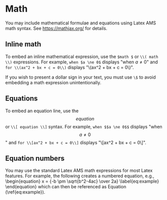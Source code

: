 # Math

You may include mathematical formulae and equations using Latex AMS math syntax. See https://mathjax.org/ for details.

## Inline math

To embed an inline mathematical expression, use the `$math $` or `\\( math \\)` expressions.  For example, `when $a \ne 0$` displays "when $a \ne 0$" and `for \\(ax^2 + bx + c = 0\\)` displays "\\(ax^2 + bx + c = 0\\)".

If you wish to present a dollar sign in your text, you must use `\$` to avoid embedding a math expression unintentionally.

## Equations

To embed an equation line, use the $$ equation $$ or `\\[ equation \\]` syntax.
For example, `when $$a \ne 0$$` displays "when $$a \ne 0$$" and `for \\[ax^2 + bx + c = 0\\]` displays "\\[ax^2 + bx + c = 0\\]".

## Equation numbers

You may use the standard Latex AMS math expressions for most Latex features. For example, the following creates a numbered equation, e.g.,
\\begin{equation}
    x = {-b \\pm \\sqrt{b^2-4ac} \\over 2a}
    \\label{eq:example}
\\end{equation}
which can then be referenced as Equation (\\ref{eq:example}).